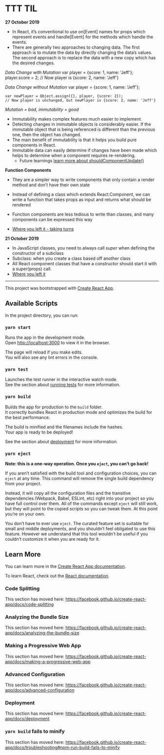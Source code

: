 # TTT TIL

**27 October 2019**
- In React, it’s conventional to use on[Event] names for props which represent events and handle[Event] for the methods which handle the events.
- There are generally two approaches to changing data. The first approach is to mutate the data by directly changing the data’s values. The second approach is to replace the data with a new copy which has the desired changes.

*Data Change with Mutation*
    var player = {score: 1, name: 'Jeff'};
    player.score = 2;
    // Now player is {score: 2, name: 'Jeff'}

*Data Change without Mutation*
    var player = {score: 1, name: 'Jeff'};

    var newPlayer = Object.assign({}, player, {score: 2});
    // Now player is unchanged, but newPlayer is {score: 2, name: 'Jeff'}

*Mutation = bad, immutability = good*
- Immutability makes complex features much easier to implement.
- Detecting changes in immutable objects is considerably easier. If the immutable object that is being referenced is different than the previous one, then the object has changed.
- The main benefit of immutability is that it helps you build pure components in React. 
- Immutable data can easily determine if changes have been made which helps to determine when a component requires re-rendering.
    - Future learnings [learn more about shouldComponentUpdate()](https://reactjs.org/docs/optimizing-performance.html#examples)

**Function Components**
- They are a simpler way to write components that only contain a render method and don’t have their own state
- Instead of defining a class which extends React.Component, we can write a function that takes props as input and returns what should be rendered
- Function components are less tedious to write than classes, and many components can be expressed this way

- [Where you left it - taking turns](https://reactjs.org/tutorial/tutorial.html#taking-turns)

**21 October 2019**
- In JavaScript classes, you need to always call *super* when defining the constructor of a subclass
- Subclass: when you create a class based off another class
- All React component classes that have a constructor should start it with a super(props) call.
- [Where you left it](https://reactjs.org/tutorial/tutorial.html#making-an-interactive-component)

---

This project was bootstrapped with [Create React App](https://github.com/facebook/create-react-app).

## Available Scripts

In the project directory, you can run:

### `yarn start`

Runs the app in the development mode.<br />
Open [http://localhost:3000](http://localhost:3000) to view it in the browser.

The page will reload if you make edits.<br />
You will also see any lint errors in the console.

### `yarn test`

Launches the test runner in the interactive watch mode.<br />
See the section about [running tests](https://facebook.github.io/create-react-app/docs/running-tests) for more information.

### `yarn build`

Builds the app for production to the `build` folder.<br />
It correctly bundles React in production mode and optimizes the build for the best performance.

The build is minified and the filenames include the hashes.<br />
Your app is ready to be deployed!

See the section about [deployment](https://facebook.github.io/create-react-app/docs/deployment) for more information.

### `yarn eject`

**Note: this is a one-way operation. Once you `eject`, you can’t go back!**

If you aren’t satisfied with the build tool and configuration choices, you can `eject` at any time. This command will remove the single build dependency from your project.

Instead, it will copy all the configuration files and the transitive dependencies (Webpack, Babel, ESLint, etc) right into your project so you have full control over them. All of the commands except `eject` will still work, but they will point to the copied scripts so you can tweak them. At this point you’re on your own.

You don’t have to ever use `eject`. The curated feature set is suitable for small and middle deployments, and you shouldn’t feel obligated to use this feature. However we understand that this tool wouldn’t be useful if you couldn’t customize it when you are ready for it.

## Learn More

You can learn more in the [Create React App documentation](https://facebook.github.io/create-react-app/docs/getting-started).

To learn React, check out the [React documentation](https://reactjs.org/).

### Code Splitting

This section has moved here: https://facebook.github.io/create-react-app/docs/code-splitting

### Analyzing the Bundle Size

This section has moved here: https://facebook.github.io/create-react-app/docs/analyzing-the-bundle-size

### Making a Progressive Web App

This section has moved here: https://facebook.github.io/create-react-app/docs/making-a-progressive-web-app

### Advanced Configuration

This section has moved here: https://facebook.github.io/create-react-app/docs/advanced-configuration

### Deployment

This section has moved here: https://facebook.github.io/create-react-app/docs/deployment

### `yarn build` fails to minify

This section has moved here: https://facebook.github.io/create-react-app/docs/troubleshooting#npm-run-build-fails-to-minify
